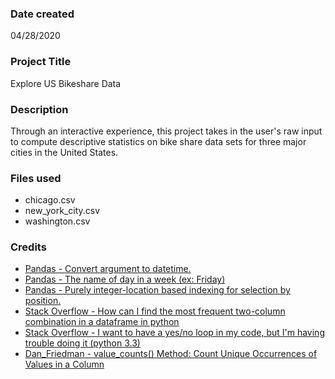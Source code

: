 ### Date created
04/28/2020

### Project Title
Explore US Bikeshare Data

### Description
Through an interactive experience, this project takes in the user's raw input to compute descriptive statistics on bike share data sets for three major cities in the United States.

### Files used
* chicago.csv
* new_york_city.csv
* washington.csv

### Credits
* [Pandas - Convert argument to datetime.](https://pandas.pydata.org/pandas-docs/stable/reference/api/pandas.to_datetime.html)
* [Pandas - The name of day in a week (ex: Friday)](https://pandas.pydata.org/pandas-docs/version/0.22.0/generated/pandas.Series.dt.weekday_name.html)
* [Pandas - Purely integer-location based indexing for selection by position.](https://pandas.pydata.org/pandas-docs/stable/reference/api/pandas.DataFrame.iloc.html)
* [Stack Overflow - How can I find the most frequent two-column combination in a dataframe in python](https://stackoverflow.com/questions/53037698/how-can-i-find-the-most-frequent-two-column-combination-in-a-dataframe-in-python)
* [Stack Overflow - I want to have a yes/no loop in my code, but I'm having trouble doing it (python 3.3)](https://stackoverflow.com/questions/22362165/i-want-to-have-a-yes-no-loop-in-my-code-but-im-having-trouble-doing-it-python)
* [Dan_Friedman - value_counts() Method: Count Unique Occurrences of Values in a Column](https://dfrieds.com/data-analysis/value-counts-python-pandas.html)
